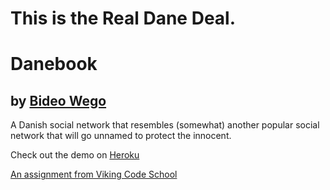 This is the Real Dane Deal.
=======
# Danebook
## by [Bideo Wego](https://github.com/BideoWego)

A Danish social network that resembles (somewhat) another popular social network that will go unnamed to protect the innocent.

Check out the demo on [Heroku](https://bideowego-danebook.herokuapp.com/news_feed)

[An assignment from Viking Code School](http://www.vikingcodeschool.com)
